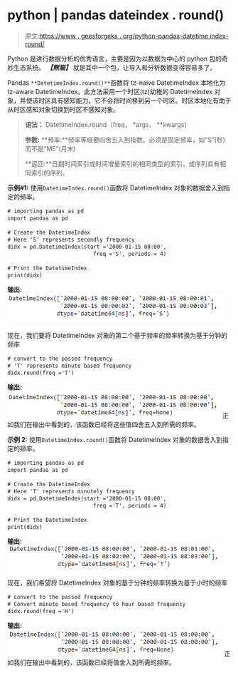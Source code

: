 # python | pandas dateindex . round()

> 原文:[https://www . geesforgeks . org/python-pandas-datetime index-round/](https://www.geeksforgeeks.org/python-pandas-datetimeindex-round/)

Python 是进行数据分析的优秀语言，主要是因为以数据为中心的 python 包的奇妙生态系统。 ***【熊猫】*** 就是其中一个包，让导入和分析数据变得容易多了。

Pandas `**DatetimeIndex.round()**`函数将 tz-naive DatetimeIndex 本地化为 tz-aware DatetimeIndex。此方法采用一个时区(tz)幼稚的 DatetimeIndex 对象，并使该时区具有感知能力。它不会将时间移到另一个时区。时区本地化有助于从时区感知对象切换到时区不感知对象。

> **语法：** DatetimeIndex.round（freq， *args， **kwargs）
> 
> **参数:**
> **频率:**频率等级要四舍五入到指数。必须是固定频率，如“S”(秒)而不是“ME”(月末)
> 
> **返回:**日期时间索引或时间增量索引的相同类型的索引，或序列具有相同索引的序列。

**示例#1:** 使用`DatetimeIndex.round()`函数将 DatetimeIndex 对象的数据舍入到指定的频率。

```
# importing pandas as pd
import pandas as pd

# Create the DatetimeIndex
# Here 'S' represents secondly frequency 
didx = pd.DatetimeIndex(start ='2000-01-15 08:00', 
                           freq ='S', periods = 4)

# Print the DatetimeIndex
print(didx)
```

**输出:**
![](img/fec3f998f15f4a0d44089bada6ddd968.png)

现在，我们要将 DatetimeIndex 对象的第二个基于频率的频率转换为基于分钟的频率

```
# convert to the passed frequency
# 'T' represents minute based frequency
didx.round(freq ='T')
```

**输出:**
![](img/3225518d81ec235665587a90675b0f0a.png)
正如我们在输出中看到的，该函数已经将这些值四舍五入到所需的频率。

**示例 2:** 使用`DatetimeIndex.round()`函数将 DatetimeIndex 对象的数据舍入到指定的频率。

```
# importing pandas as pd
import pandas as pd

# Create the DatetimeIndex
# Here 'T' represents minutely frequency 
didx = pd.DatetimeIndex(start ='2000-01-15 08:00', 
                           freq ='T', periods = 4)

# Print the DatetimeIndex
print(didx)
```

**输出:**
![](img/bca2db5b57bda25eccedfeb22ee545c5.png)

现在，我们希望将 DatetimeIndex 对象的基于分钟的频率转换为基于小时的频率

```
# convert to the passed frequency
# Convert minute based frequency to hour based frequency
didx.round(freq ='H')
```

**输出:**
![](img/979716ba9c2945ff9300f5890ba633a7.png)
正如我们在输出中看到的，该函数已经将值舍入到所需的频率。